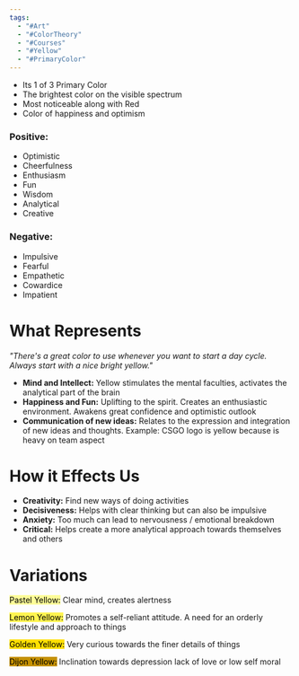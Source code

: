 ```yaml
---
tags:
  - "#Art"
  - "#ColorTheory"
  - "#Courses"
  - "#Yellow"
  - "#PrimaryColor"
---
```

- Its 1 of 3 Primary Color
- The brightest color on the visible spectrum
- Most noticeable along with Red
- Color of happiness and optimism
### Positive:
- Optimistic
- Cheerfulness
- Enthusiasm
- Fun
- Wisdom
- Analytical
- Creative
### Negative:
- Impulsive
- Fearful
- Empathetic
- Cowardice
- Impatient

# What Represents
_"There's a great color to use whenever you want to start a day cycle. Always start with a nice bright yellow."_

- **Mind and Intellect:** Yellow stimulates the mental faculties, activates the analytical part of the brain
- **Happiness and Fun:** Uplifting to the spirit. Creates an enthusiastic environment. Awakens great confidence and optimistic outlook
- **Communication of new ideas:** Relates to the expression and integration of new ideas and thoughts. Example: CSGO logo is yellow because is heavy on team aspect

# How it Effects Us
- **Creativity:** Find new ways of doing activities
- **Decisiveness:** Helps with clear thinking but can also be impulsive
- **Anxiety:** Too much can lead to nervousness / emotional breakdown
- **Critical:** Helps create a more analytical approach towards themselves and others

# Variations

<mark style="background: #fefd98;">Pastel Yellow:</mark>  Clear mind, creates alertness

<mark style="background: #fff44f;">Lemon Yellow:</mark>  Promotes a self-reliant attitude. A need for an orderly lifestyle and approach to things

<mark style="background: #ffdf02;">Golden Yellow:</mark> Very curious towards the finer details of things

<mark style="background: #c59102;">Dijon Yellow:</mark> Inclination towards depression lack of love or low self moral



